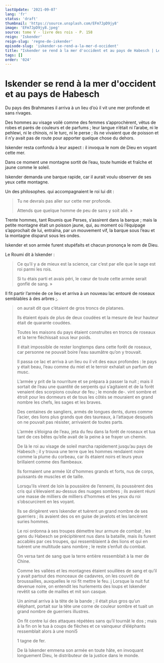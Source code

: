 ```yaml
---
lastUpdate: '2021-09-07'
lang: 'fr'
status: 'draft'
thumbnail: 'https://source.unsplash.com/EFm7JpD9jy8'
image: 'EFm7JpD9jy8.jpeg'
source: tome V - livre des rois - P. 158
reign: 'Iskender'
reign-slug: 'regne-de-iskender'
episode-slug: 'iskender-se-rend-a-la-mer-d-occident'
title: "Iskender se rend à la mer d'occident et au pays de Habesch | Le Livre des Rois | Shâhnâmeh"
tags: []
order: '024'
---
```


<!-- LTeX: language=fr -->

# Iskender se rend à la mer d'occident et au pays de Habesch

Du pays des Brahmanes il arriva à un lieu d’où il vit une mer profonde et sans rivages.

Des hommes au visage voilé comme des femmes s’approchèrent, vêtus de robes et parés de couleurs et de parfums ; leur langue n’était ni l’arabe, ni le pehlewi, ni le chinois, ni le turc, ni le perse ; ils ne vivaient que de poisson et il n’y avait pas de route pour apporter quelque chose du dehors.

Iskender resta confondu à leur aspect : il invoqua le nom de Dieu en voyant cette mer.

Dans ce moment une montagne sortit de l’eau, toute humide et fraîche et jaune comme le soleil.

Iskender demanda une barque rapide, car il aurait voulu observer de ses yeux cette montagne.

Un des philosophes. qui accompagnaient le roi lui dit :

> Tu ne devrais pas aller sur cette mer profonde.
>
> Attends que quelque homme de peu de sans y soit allé. »

Trente hommes, tant Roumis que Perses, s’assirent dans la barque ; mais la petite montagne était un poisson jaune, qui, au moment où l’équipage s’approchait de lui, entraîna, par un mouvement vif, la barque sous l’eau et la montagne disparut sous les ondes.

Iskender et son armée furent stupéfaits et chacun prononça le nom de Dieu.

Le Roumi dit à Iskender :

> Ce qu’il y a de mieux est la science, car c’est par elle que le sage est roi parmi les rois.
>
> Si tu étais parti et avais péri, le cœur de toute cette armée serait gonflé de sang. »

Il fit partir l’armée de ce lieu et arriva à un nouveau lac entouré de roseaux semblables à des arbres ;.
>
> on aurait dit que c’étaient de gros troncs de platanes.
>
> Ils étaient épais de plus de deux coudées et la mesure de leur hauteur était de quarante coudées.
>
> Toutes les maisons du pays étaient construites en troncs de roseaux et la terre fléchissait sous leur poids.
>
> Il était impossible de rester longtemps dans cette forêt de roseaux, car personne ne pouvait boire l’eau saumâtre qu’on y trouvait.
>
> Il passa ce lac et arriva à un lieu ou il vit des eaux profondes : le pays y était beau, l’eau comme du miel et le terroir exhalait un parfum de musc.
>
> L’armée y prit de la nourriture et se prépara à passer la nuit ; mais il sortait de l’eau une quantité de serpents qui s’agitaient et de la forêt venaient des scorpions couleur de feu ; le monde de-. vint sombre et étroit pour les dormeurs et de tous les côtés se mouraient en grand nombre les chefs, les sages et les braves.
>
> Des centaines de sangliers, armés de longues dents, dures comme l’acier, des lions plus grands que des taureaux, à l’attaque desquels on ne pouvait pas résister, arrivaient de toutes parts.
>
> L’armée s’éloigna de l’eau, jeta du feu dans la forêt de roseaux et tua tant de ces bêtes qu’elle avait de la peine à se frayer un chemin.
>
> De là le roi au visage de soleil marcha rapidement jusqu’au pays de Habesch ; il y trouva une terre que les hommes rendaient noire comme la plume du corbeau, car ils étaient noirs et leurs yeux brillaient comme des flambeaux.
>
> Ils formaient une armée lût d’hommes grands et forts, nus de corps, puissants de muscles et de taille.
>
> Lorsqu’ils virent de loin la poussière de l’ennemi, ils poussèrent des cris qui s’élevaient au-dessus des nuages sombres ; ils avaient réuni une masse de milliers de milliers d’hommes et les yeux du roi s’obscurcirent en les voyant.
>
> Ils se dirigèrent vers Iskender et tuèrent un grand nombre de ses guerriers ; ils avaient des os en guise de javelots et les lancèrent suries hommes.
>
> Le roi ordonna à ses troupes démettre leur armure de combat ; les gens du Habesch se précipitèrent nus dans la bataille, mais ils furent accablés par ces troupes, qui ressemblaient à des lions et qui en tuèrent une multitude sans nombre ; le reste s’enfuit du combat.
>
> On versa tant de sang que la terre entière ressemblait à la mer de Chine.
>
> Comme les vallées et les montagnes étaient souillées de sang et qu’il y avait partout des monceaux de cadavres, on les couvrit de broussailles, auxquelles le roi fit mettre le feu. j Lorsque la nuit fut devenue noire, on entendit les hurlements des loups et Iskender revêtit sa cotte de mailles et mit son casque.
>
> Un animal arriva à la tête de la bande ; il était plus gros qu’un éléphant, portait sur la tête une corne de couleur sombre et tuait un grand nombre de guerriers illustres.
>
> On fit contre lui des attaques répétées sans qu’il tournât le dos ; mais à la fin on le tua à coups de flèches et ce vainqueur d’éléphants ressemblait alors à une moni5
>
> 1
tagne de fer.
>
> De là Iskender emmena son armée en toute hâte, en invoquant longuement Dieu, le distributeur de la justice dans le monde.
